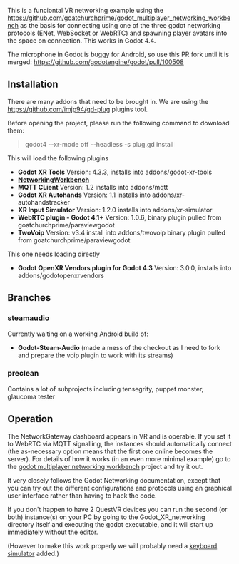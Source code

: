 
This is a funciontal VR networking example using the https://github.com/goatchurchprime/godot_multiplayer_networking_workbench as 
the basis for connecting using one of the three godot networking protocols (ENet, WebSocket or WebRTC) and spawning player avatars 
into the space on connection.  This works in Godot 4.4.

The microphone in Godot is buggy for Android, so use this PR fork until it is merged: https://github.com/godotengine/godot/pull/100508


## Installation

There are many addons that need to be brought in.  We are using the https://github.com/imjp94/gd-plug plugins tool.

Before opening the project, please run the following command to download them:

> godot4 --xr-mode off --headless -s plug.gd install 

This will load the following plugins

* **Godot XR Tools** Version: 4.3.3, installs into addons/godot-xr-tools
* [**NetworkingWorkbench**](https://github.com/goatchurchprime/godot_multiplayer_networking_workbench)
*  **MQTT CLient** Version: 1.2 installs into addons/mqtt
*  **Godot XR Autohands** Version: 1.1 installs into addons/xr-autohandstracker
*  **XR Input Simulator** Version: 1.2.0 installs into addons/xr-simulator
*  **WebRTC plugin - Godot 4.1+** Version: 1.0.6, binary plugin pulled from goatchurchprime/paraviewgodot
*  **TwoVoip** Version: v3.4 install into addons/twovoip binary plugin pulled from goatchurchprime/paraviewgodot

This one needs loading directly
*  **Godot OpenXR Vendors plugin for Godot 4.3** Version: 3.0.0, installs into addons/godotopenxrvendors


## Branches

### steamaudio 
Currently waiting on a working Android build of:
*  **Godot-Steam-Audio**   (made a mess of the checkout as I need to fork and prepare the voip plugin to work with its streams)

### preclean

Contains a lot of subprojects including tensegrity, puppet monster, glaucoma tester




## Operation

The NetworkGateway dashboard appears in VR and is operable.  If you set it to WebRTC via MQTT signalling, the 
instances should automatically connect (the as-necessary option means that the first one online becomes the server).
For details of how it works (in an even more minimal example) go to the 
[godot multiplayer networking workbench](https://github.com/goatchurchprime/godot_multiplayer_networking_workbench) project 
and try it out.

It very closely follows the Godot Networking documentation, except that you can try out the different 
configurations and protocols using an graphical user interface rather than having to hack the code.

If you don't happen to have 2 QuestVR devices you can run the second (or both) instance(s) on your PC by going to the 
Godot_XR_networking directory itself and executing the godot executable, and it will start up 
immediately without the editor.  

(However to make this work properly we will probably need a [keyboard simulator](https://github.com/GodotVR/godot-xr-tools/issues/93) added.)

